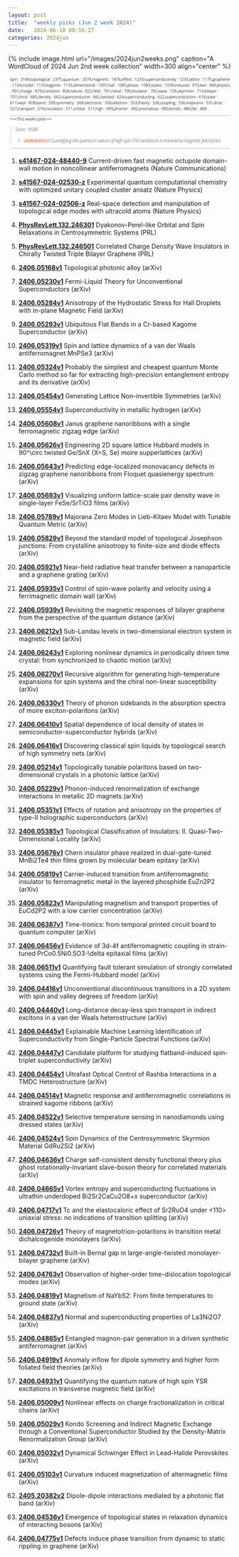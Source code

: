 ```yaml
---
layout: post
title:  "weekly picks (Jun 2 week 2024)"
date:   2024-06-10 00:16:27
categories: 2024jun
---
```



{% include image.html url="/images/2024jun2weeks.png" caption="A WordCloud of 2024 Jun 2nd week collection" width=300 align="center" %}

<img src="/images/2024jun2weeks-pick.png">


1. **[s41467-024-48440-9](https://www.nature.com/articles/s41467-024-48440-9)** Current-driven fast magnetic octupole domain-wall motion in noncollinear antiferromagnets (Nature Communications)

1. **[s41567-024-02530-z](https://www.nature.com/articles/s41567-024-02530-z)** Experimental quantum computational chemistry with optimized unitary coupled cluster ansatz (Nature Physics)


1. **[s41567-024-02506-z](https://www.nature.com/articles/s41567-024-02506-z)** Real-space detection and manipulation of topological edge modes with ultracold atoms (Nature Physics)

1. **[PhysRevLett.132.246301](http://link.aps.org/doi/10.1103/PhysRevLett.132.246301)** Dyakonov-Perel-like Orbital and Spin Relaxations in Centrosymmetric Systems (PRL)

1. **[PhysRevLett.132.246501](http://link.aps.org/doi/10.1103/PhysRevLett.132.246501)** Correlated Charge Density Wave Insulators in Chirally Twisted Triple Bilayer Graphene (PRL)

1. **[2406.05168v1](https://arxiv.org/abs/2406.05168)** Topological photonic alloy (arXiv)

1. **[2406.05230v1](https://arxiv.org/abs/2406.05230)** Fermi-Liquid Theory for Unconventional Superconductors (arXiv)

1. **[2406.05284v1](https://arxiv.org/abs/2406.05284)** Anisotropy of the Hydrostatic Stress for Hall Droplets with in-plane Magnetic Field (arXiv)

1. **[2406.05293v1](https://arxiv.org/abs/2406.05293)** Ubiquitous Flat Bands in a Cr-based Kagome Superconductor (arXiv)

1. **[2406.05319v1](https://arxiv.org/abs/2406.05319)** Spin and lattice dynamics of a van der Waals antiferromagnet MnPSe3 (arXiv)

1. **[2406.05324v1](https://arxiv.org/abs/2406.05324)** Probably the simplest and cheapest quantum Monte Carlo method so far for extracting high-precision entanglement entropy and its derivative (arXiv)


1. **[2406.05454v1](https://arxiv.org/abs/2406.05454)** Generating Lattice Non-invertible Symmetries (arXiv)

1. **[2406.05554v1](https://arxiv.org/abs/2406.05554)** Superconductivity in metallic hydrogen (arXiv)

1. **[2406.05608v1](https://arxiv.org/abs/2406.05608)** Janus graphene nanoribbons with a single ferromagnetic zigzag edge (arXiv)

1. **[2406.05626v1](https://arxiv.org/abs/2406.05626)** Engineering 2D square lattice Hubbard models in 90^\circ twisted Ge/SnX (X=S, Se) moire supperlattices (arXiv)

1. **[2406.05643v1](https://arxiv.org/abs/2406.05643)** Predicting edge-localized monovacancy defects in zigzag graphene nanoribbons from Floquet quasienergy spectrum (arXiv)

1. **[2406.05693v1](https://arxiv.org/abs/2406.05693)** Visualizing uniform lattice-scale pair density wave in single-layer FeSe/SrTiO3 films (arXiv)

1. **[2406.05789v1](https://arxiv.org/abs/2406.05789)** Majorana Zero Modes in Lieb-Kitaev Model with Tunable Quantum Metric (arXiv)

1. **[2406.05829v1](https://arxiv.org/abs/2406.05829)** Beyond the standard model of topological Josephson junctions: From crystalline anisotropy to finite-size and diode effects (arXiv)


1. **[2406.05921v1](https://arxiv.org/abs/2406.05921)** Near-field radiative heat transfer between a nanoparticle and a graphene grating (arXiv)

1. **[2406.05935v1](https://arxiv.org/abs/2406.05935)** Control of spin-wave polarity and velocity using a ferrimagnetic domain wall (arXiv)

1. **[2406.05939v1](https://arxiv.org/abs/2406.05939)** Revisiting the magnetic responses of bilayer graphene from the perspective of the quantum distance (arXiv)


1. **[2406.06212v1](https://arxiv.org/abs/2406.06212)** Sub-Landau levels in two-dimensional electron system in magnetic field (arXiv)

1. **[2406.06243v1](https://arxiv.org/abs/2406.06243)** Exploring nonlinear dynamics in periodically driven time crystal: from synchronized to chaotic motion (arXiv)

1. **[2406.06270v1](https://arxiv.org/abs/2406.06270)** Recursive algorithm for generating high-temperature expansions for spin systems and the chiral non-linear susceptibility (arXiv)

1. **[2406.06330v1](https://arxiv.org/abs/2406.06330)** Theory of phonon sidebands in the absorption spectra of moire exciton-polaritons (arXiv)

1. **[2406.06410v1](https://arxiv.org/abs/2406.06410)** Spatial dependence of local density of states in semiconductor-superconductor hybrids (arXiv)


1. **[2406.06416v1](https://arxiv.org/abs/2406.06416)** Discovering classical spin liquids by topological search of high symmetry nets (arXiv)



1. **[2406.05214v1](https://arxiv.org/abs/2406.05214)** Topologically tunable polaritons based on two-dimensional crystals in a photonic lattice (arXiv)

1. **[2406.05229v1](https://arxiv.org/abs/2406.05229)** Phonon-induced renormalization of exchange interactions in metallic 2D magnets (arXiv)

1. **[2406.05351v1](https://arxiv.org/abs/2406.05351)** Effects of rotation and anisotropy on the properties of type-II holographic superconductors (arXiv)

1. **[2406.05385v1](https://arxiv.org/abs/2406.05385)** Topological Classification of Insulators: II. Quasi-Two-Dimensional Locality (arXiv)


1. **[2406.05676v1](https://arxiv.org/abs/2406.05676)** Chern insulator phase realized in dual-gate-tuned MnBi2Te4 thin films grown by molecular beam epitaxy (arXiv)

1. **[2406.05819v1](https://arxiv.org/abs/2406.05819)** Carrier-induced transition from antiferromagnetic insulator to ferromagnetic metal in the layered phosphide EuZn2P2 (arXiv)

1. **[2406.05823v1](https://arxiv.org/abs/2406.05823)** Manipulating magnetism and transport properties of EuCd2P2 with a low carrier concentration (arXiv)



1. **[2406.06387v1](https://arxiv.org/abs/2406.06387)** Time-tronics: from temporal printed circuit board to quantum computer (arXiv)

1. **[2406.06456v1](https://arxiv.org/abs/2406.06456)** Evidence of 3d-4f antiferromagnetic coupling in strain-tuned PrCo0.5Ni0.5O3-\delta epitaxial films (arXiv)

1. **[2406.06511v1](https://arxiv.org/abs/2406.06511)** Quantifying fault tolerant simulation of strongly correlated systems using the Fermi-Hubbard model (arXiv)









1. **[2406.04416v1](https://arxiv.org/abs/2406.04416)** Unconventional discontinuous transitions in a 2D system with spin and valley degrees of freedom (arXiv)

1. **[2406.04440v1](https://arxiv.org/abs/2406.04440)** Long-distance decay-less spin transport in indirect excitons in a van der Waals heterostructure (arXiv)

1. **[2406.04445v1](https://arxiv.org/abs/2406.04445)** Explainable Machine Learning Identification of Superconductivity from Single-Particle Spectral Functions (arXiv)

1. **[2406.04447v1](https://arxiv.org/abs/2406.04447)** Candidate platform for studying flatband-induced spin-triplet superconductivity (arXiv)

1. **[2406.04454v1](https://arxiv.org/abs/2406.04454)** Ultrafast Optical Control of Rashba Interactions in a TMDC Heterostructure (arXiv)

1. **[2406.04514v1](https://arxiv.org/abs/2406.04514)** Magnetic response and antiferromagnetic correlations in strained kagome ribbons (arXiv)

1. **[2406.04522v1](https://arxiv.org/abs/2406.04522)** Selective temperature sensing in nanodiamonds using dressed states (arXiv)

1. **[2406.04524v1](https://arxiv.org/abs/2406.04524)** Spin Dynamics of the Centrosymmetric Skyrmion Material GdRu2Si2 (arXiv)

1. **[2406.04636v1](https://arxiv.org/abs/2406.04636)** Charge self-consistent density functional theory plus ghost rotationally-invariant slave-boson theory for correlated materials (arXiv)

1. **[2406.04665v1](https://arxiv.org/abs/2406.04665)** Vortex entropy and superconducting fluctuations in ultrathin underdoped Bi2Sr2CaCu2O8+x superconductor (arXiv)

1. **[2406.04717v1](https://arxiv.org/abs/2406.04717)** Tc and the elastocaloric effect of Sr2RuO4 under <110> uniaxial stress: no indications of transition splitting (arXiv)

1. **[2406.04726v1](https://arxiv.org/abs/2406.04726)** Theory of magnetotrion-polaritons in transition metal dichalcogenide monolayers (arXiv)

1. **[2406.04732v1](https://arxiv.org/abs/2406.04732)** Built-in Bernal gap in large-angle-twisted monolayer-bilayer graphene (arXiv)

1. **[2406.04763v1](https://arxiv.org/abs/2406.04763)** Observation of higher-order time-dislocation topological modes (arXiv)


1. **[2406.04819v1](https://arxiv.org/abs/2406.04819)** Magnetism of NaYbS2: From finite temperatures to ground state (arXiv)

1. **[2406.04837v1](https://arxiv.org/abs/2406.04837)** Normal and superconducting properties of La3Ni2O7 (arXiv)

1. **[2406.04865v1](https://arxiv.org/abs/2406.04865)** Entangled magnon-pair generation in a driven synthetic antiferromagnet (arXiv)

1. **[2406.04919v1](https://arxiv.org/abs/2406.04919)** Anomaly inflow for dipole symmetry and higher form foliated field theories (arXiv)

1. **[2406.04931v1](https://arxiv.org/abs/2406.04931)** Quantifying the quantum nature of high spin YSR excitations in transverse magnetic field (arXiv)

1. **[2406.05009v1](https://arxiv.org/abs/2406.05009)** Nonlinear effects on charge fractionalization in critical chains (arXiv)

1. **[2406.05029v1](https://arxiv.org/abs/2406.05029)** Kondo Screening and Indirect Magnetic Exchange through a Conventional Superconductor Studied by the Density-Matrix Renormalization Group (arXiv)

1. **[2406.05032v1](https://arxiv.org/abs/2406.05032)** Dynamical Schwinger Effect in Lead-Halide Perovskites (arXiv)

1. **[2406.05103v1](https://arxiv.org/abs/2406.05103)** Curvature induced magnetization of altermagnetic films (arXiv)

1. **[2405.20382v2](https://arxiv.org/abs/2405.20382)** Dipole-dipole interactions mediated by a photonic flat band (arXiv)

1. **[2406.04536v1](https://arxiv.org/abs/2406.04536)** Emergence of topological states in relaxation dynamics of interacting bosons (arXiv)

1. **[2406.04775v1](https://arxiv.org/abs/2406.04775)** Defects induce phase transition from dynamic to static rippling in graphene (arXiv)

